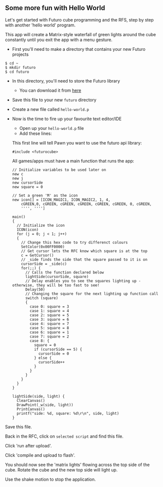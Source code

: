 ## Some more fun with Hello World

Let's get started with Futuro cube programming and the RFS, step by step with another 'hello world' program.

This app will create a Matrix-style waterfall of green lights around the cube constantly until you exit the app with a menu gesture.

* First you'll need to make a directory that contains your new Futuro projects

```
$ cd ~
$ mkdir futuro
$ cd futuro
```


* In this directory, you'll need to store the Futuro library
  * You can download it from [here](http://isle.princip.cz/download/futurocube/sdk_examples/futurocube.inc)
* Save this file to your new `futuro` directory
* Create a new file called `hello-world.p`
* Now is the time to fire up your favourite text editor/IDE
  * Open up your `hello-world.p` file
  * Add these lines:

  This first line will tell Pawn you want to use the futuro api library:
  ```
  #include <futurocube>
  ```
  All games/apps must have a main function that runs the app:
  ```
  // Initialize variables to be used later on
  new c
  new j
  new cursorSide
  new square = 0

  // Set a green 'M' as the icon
  new icon[] = [ICON_MAGIC1, ICON_MAGIC2, 1, 4,
      cGREEN,0, cGREEN, cGREEN, cGREEN, cGREEN, cGREEN, 0, cGREEN,
      '''', '''']

  main()
  {
    // Initialize the icon
    ICON(icon)
    for (j = 0; j < 1; j++)
    {
      // Change this hex code to try differenct colours
      SetColor(0x00FF0000)
      // Get cursor lets the RFC know which square is at the top
      c = GetCursor()
      // _side finds the side that the square passed to it is on
      cursorSide = _side(c)
      for(;;) {
        // Calls the function declared below
        lightSide(cursorSide, square)
        // Delay enables you to see the squares lighting up - otherwise, they will be too fast to see!
        Delay(50)
        // Changing the square for the next lighting up function call
        switch (square)
        {
          case 0: square = 3
          case 1: square = 4
          case 2: square = 5
          case 3: square = 6
          case 4: square = 7
          case 5: square = 8
          case 6: square = 1
          case 7: square = 2
          case 8: {
            square = 0
            if (cursorSide == 5) {
              cursorSide = 0
            } else {
              cursorSide++
            }
          }
        }
      }
    }
  }

  lightSide(side, light) {
    ClearCanvas()
    DrawPoint(_w(side, light))
    PrintCanvas()
    printf("side: %d, square: %d\r\n", side, light)
  }
  ```

Save this file.

Back in the RFC, click on `selected script` and find this file.

Click 'run after upload'.

Click 'compile and upload to flash'.

You should now see the 'matrix lights' flowing across the top side of the cube.
Rotate the cube and the new top side will light up.

Use the shake motion to stop the application.